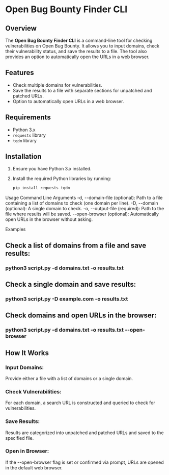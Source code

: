 # Open Bug Bounty Finder CLI

## Overview

The **Open Bug Bounty Finder CLI** is a command-line tool for checking vulnerabilities on Open Bug Bounty. It allows you to input domains, check their vulnerability status, and save the results to a file. The tool also provides an option to automatically open the URLs in a web browser.

## Features

- Check multiple domains for vulnerabilities.
- Save the results to a file with separate sections for unpatched and patched URLs.
- Option to automatically open URLs in a web browser.

## Requirements

- Python 3.x
- `requests` library
- `tqdm` library

## Installation

1. Ensure you have Python 3.x installed.
2. Install the required Python libraries by running:

   ```bash
   pip install requests tqdm

Usage
Command Line Arguments
-d, --domain-file (optional): Path to a file containing a list of domains to check (one domain per line).
-D, --domain (optional): A single domain to check.
-o, --output-file (required): Path to the file where results will be saved.
--open-browser (optional): Automatically open URLs in the browser without asking.

Examples
## Check a list of domains from a file and save results:
### python3 script.py -d domains.txt -o results.txt

## Check a single domain and save results:
### python3 script.py -D example.com -o results.txt

## Check domains and open URLs in the browser:
### python3 script.py -d domains.txt -o results.txt --open-browser

## How It Works

### Input Domains:
Provide either a file with a list of domains or a single domain.

### Check Vulnerabilities:
For each domain, a search URL is constructed and queried to check for vulnerabilities.

### Save Results:
Results are categorized into unpatched and patched URLs and saved to the specified file.

### Open in Browser:
If the --open-browser flag is set or confirmed via prompt, URLs are opened in the default web browser.